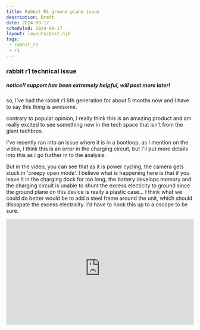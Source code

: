 ```yaml
---
title: Rabbit R1 ground plane issue
description: Draft
date: 2024-09-17
scheduled: 2024-09-17
layout: layouts/post.njk
tags:
 - rabbit_r1
 - r1
---
```


### rabbit r1 technical issue

##### notice!! support has been extremely helpful, will post more later! 
so, I've had the rabbit r1 6th generation for about 5 months now and I have to say 
this thing is awesome. 

contrary to popular opinion, I really think this is an amazing product and am really excited to see something new in the tech space that isn't from the giant techbros. 

I've recently ran into an issue where it is in a bootloop, as I mention on the video, I think this is an error in the charging circuit, but I'll put more details into this as I go further in to the analysis. 

But in the video, you can see that as it is power cycling, the camera gets stuck
in 'creepy open mode'. I believe what is happening here is that if you leave it in the charging dock for too long, the battery develops memory and the charging circuit is unable to shunt the excess electicity to ground since the ground plane on this device is really a plastic case... I think what we could do better would be to add a steel frame around the unit, which should dissapate the excess electricity. I'd have to hook this up to a oscope to be sure. 

<div style="position: relative; padding-top: 56.25%;">
  <iframe
    src="https://customer-gumhm6zr3upeseg1.cloudflarestream.com/c44be07a440a4b1c391ae3dbeb33d855/iframe?preload=true&autoplay=true&poster=https%3A%2F%2Fcustomer-gumhm6zr3upeseg1.cloudflarestream.com%2Fc44be07a440a4b1c391ae3dbeb33d855%2Fthumbnails%2Fthumbnail.jpg%3Ftime%3D%26height%3D600"
    loading="lazy"
    style="border: none; position: absolute; top: 0; left: 0; height: 100%; width: 100%;"
    allow="accelerometer; gyroscope; autoplay; encrypted-media; picture-in-picture;"
    allowfullscreen="true"
  ></iframe>
</div>